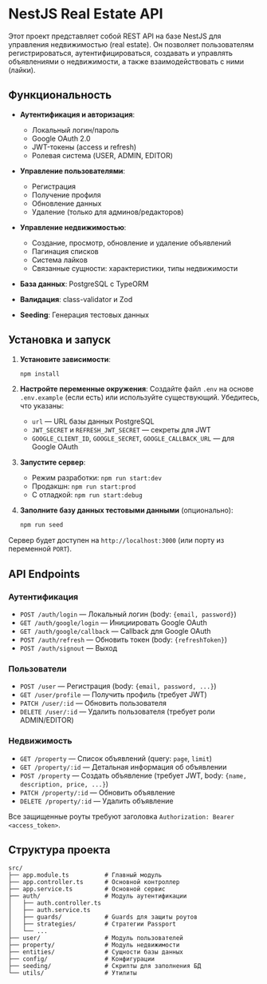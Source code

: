 # NestJS Real Estate API

Этот проект представляет собой REST API на базе NestJS для управления недвижимостью (real estate). Он позволяет пользователям регистрироваться, аутентифицироваться, создавать и управлять объявлениями о недвижимости, а также взаимодействовать с ними (лайки).

## Функциональность

- **Аутентификация и авторизация**:

  - Локальный логин/пароль
  - Google OAuth 2.0
  - JWT-токены (access и refresh)
  - Ролевая система (USER, ADMIN, EDITOR)

- **Управление пользователями**:

  - Регистрация
  - Получение профиля
  - Обновление данных
  - Удаление (только для админов/редакторов)

- **Управление недвижимостью**:

  - Создание, просмотр, обновление и удаление объявлений
  - Пагинация списков
  - Система лайков
  - Связанные сущности: характеристики, типы недвижимости

- **База данных**: PostgreSQL с TypeORM
- **Валидация**: class-validator и Zod
- **Seeding**: Генерация тестовых данных

## Установка и запуск

1. **Установите зависимости**:

   ```bash
   npm install
   ```

2. **Настройте переменные окружения**:
   Создайте файл `.env` на основе `.env.example` (если есть) или используйте существующий. Убедитесь, что указаны:

   - `url` — URL базы данных PostgreSQL
   - `JWT_SECRET` и `REFRESH_JWT_SECRET` — секреты для JWT
   - `GOOGLE_CLIENT_ID`, `GOOGLE_SECRET`, `GOOGLE_CALLBACK_URL` — для Google OAuth

3. **Запустите сервер**:

   - Режим разработки: `npm run start:dev`
   - Продакшн: `npm run start:prod`
   - С отладкой: `npm run start:debug`

4. **Заполните базу данных тестовыми данными** (опционально):
   ```bash
   npm run seed
   ```

Сервер будет доступен на `http://localhost:3000` (или порту из переменной `PORT`).

## API Endpoints

### Аутентификация

- `POST /auth/login` — Локальный логин (body: `{email, password}`)
- `GET /auth/google/login` — Инициировать Google OAuth
- `GET /auth/google/callback` — Callback для Google OAuth
- `POST /auth/refresh` — Обновить токен (body: `{refreshToken}`)
- `POST /auth/signout` — Выход

### Пользователи

- `POST /user` — Регистрация (body: `{email, password, ...}`)
- `GET /user/profile` — Получить профиль (требует JWT)
- `PATCH /user/:id` — Обновить пользователя
- `DELETE /user/:id` — Удалить пользователя (требует роли ADMIN/EDITOR)

### Недвижимость

- `GET /property` — Список объявлений (query: `page`, `limit`)
- `GET /property/:id` — Детальная информация об объявлении
- `POST /property` — Создать объявление (требует JWT, body: `{name, description, price, ...}`)
- `PATCH /property/:id` — Обновить объявление
- `DELETE /property/:id` — Удалить объявление

Все защищенные роуты требуют заголовка `Authorization: Bearer <access_token>`.

## Структура проекта

```
src/
├── app.module.ts          # Главный модуль
├── app.controller.ts      # Основной контроллер
├── app.service.ts         # Основной сервис
├── auth/                  # Модуль аутентификации
│   ├── auth.controller.ts
│   ├── auth.service.ts
│   ├── guards/            # Guards для защиты роутов
│   ├── strategies/        # Стратегии Passport
│   └── ...
├── user/                  # Модуль пользователей
├── property/              # Модуль недвижимости
├── entities/              # Сущности базы данных
├── config/                # Конфигурации
├── seeding/               # Скрипты для заполнения БД
└── utils/                 # Утилиты
```

